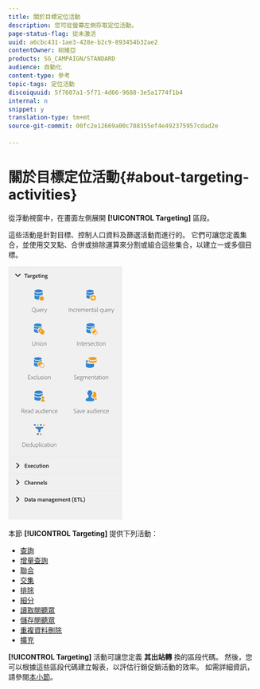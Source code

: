 ```yaml
---
title: 關於目標定位活動
description: 您可從螢幕左側存取定位活動。
page-status-flag: 從未激活
uuid: a6cbc431-1ae3-428e-b2c9-893454b32ae2
contentOwner: 紹維亞
products: SG_CAMPAIGN/STANDARD
audience: 自動化
content-type: 參考
topic-tags: 定位活動
discoiquuid: 5f7607a1-5f71-4d66-9688-3e5a1774f1b4
internal: n
snippet: y
translation-type: tm+mt
source-git-commit: 00fc2e12669a00c788355ef4e492375957cdad2e

---
```



# 關於目標定位活動{#about-targeting-activities}

從浮動視窗中，在畫面左側展開 **[!UICONTROL Targeting]** 區段。

這些活動是針對目標、控制人口資料及篩選活動而進行的。 它們可讓您定義集合，並使用交叉點、合併或排除運算來分割或組合這些集合，以建立一或多個目標。

![](assets/wkf_targeting_activities.png)

本節 **[!UICONTROL Targeting]** 提供下列活動：

* [查詢](../../automating/using/query.md)
* [增量查詢](../../automating/using/incremental-query.md)
* [聯合](../../automating/using/union.md)
* [交集](../../automating/using/intersection.md)
* [排除](../../automating/using/exclusion.md)
* [細分](../../automating/using/segmentation.md)
* [讀取閱聽眾](../../automating/using/read-audience.md)
* [儲存閱聽眾](../../automating/using/save-audience.md)
* [重複資料刪除](../../automating/using/deduplication.md)
* [擴充](../../automating/using/enrichment.md)

**[!UICONTROL Targeting]** 活動可讓您定義 **其出站轉** 換的區段代碼。 然後，您可以根據這些區段代碼建立報表，以評估行銷促銷活動的效率。 如需詳細資訊，請參閱[本小節](../../reporting/using/creating-a-report-workflow-segment.md)。
